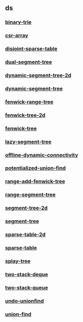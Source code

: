 ## ds
### [binary-trie]()
### [csr-array]()
### [disjoint-sparse-table]()
### [dual-segment-tree]()
### [dynamic-segment-tree-2d]()
### [dynamic-segment-tree]()
### [fenwick-range-tree]()
### [fenwick-tree-2d]()
### [fenwick-tree]()
### [lazy-segment-tree]()
### [offline-dynamic-connectivity]()
### [potentialized-union-find]()
### [range-add-fenwick-tree]()
### [range-segment-tree]()
### [segment-tree-2d]()
### [segment-tree]()
### [sparse-table-2d]()
### [sparse-table]()
### [splay-tree]()
### [two-stack-deque]()
### [two-stack-queue]()
### [undo-unionfind]()
### [union-find]()
